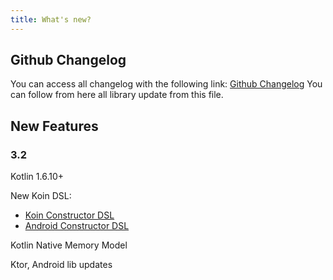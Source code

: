 ```yaml
---
title: What's new?
---
```


## Github Changelog

You can access all changelog with the following link: [Github Changelog](https://github.com/InsertKoinIO/koin/blob/main/CHANGELOG.md)
You can follow from here all library update from this file.

## New Features

### 3.2

Kotlin 1.6.10+

New Koin DSL:
* [Koin Constructor DSL](../reference/koin-core/dsl-update.md)
* [Android Constructor DSL](../reference/koin-android/dsl-update.md)

Kotlin Native Memory Model

Ktor, Android lib updates 
